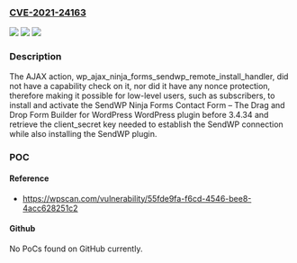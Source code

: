 ### [CVE-2021-24163](https://cve.mitre.org/cgi-bin/cvename.cgi?name=CVE-2021-24163)
![](https://img.shields.io/static/v1?label=Product&message=Ninja%20Forms%20Contact%20Form%20%E2%80%93%20The%20Drag%20and%20Drop%20Form%20Builder%20for%20WordPress&color=blue)
![](https://img.shields.io/static/v1?label=Version&message=3.4.34%3C%203.4.34%20&color=brighgreen)
![](https://img.shields.io/static/v1?label=Vulnerability&message=CWE-200%20Exposure%20of%20Sensitive%20Information%20to%20an%20Unauthorized%20Actor&color=brighgreen)

### Description

The AJAX action, wp_ajax_ninja_forms_sendwp_remote_install_handler, did not have a capability check on it, nor did it have any nonce protection, therefore making it possible for low-level users, such as subscribers, to install and activate the SendWP Ninja Forms Contact Form – The Drag and Drop Form Builder for WordPress WordPress plugin before 3.4.34 and retrieve the client_secret key needed to establish the SendWP connection while also installing the SendWP plugin.

### POC

#### Reference
- https://wpscan.com/vulnerability/55fde9fa-f6cd-4546-bee8-4acc628251c2

#### Github
No PoCs found on GitHub currently.

